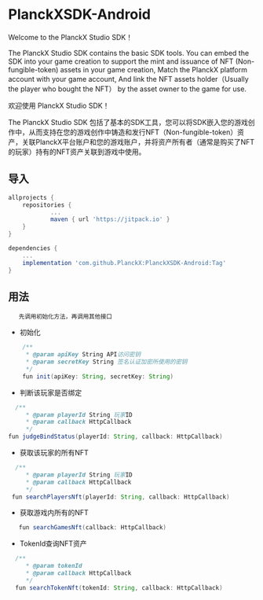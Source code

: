 # PlanckXSDK-Android

Welcome to the PlanckX Studio SDK！

The PlanckX Studio SDK  contains  the basic SDK tools. You can embed the SDK into your game creation to support the mint and issuance of NFT (Non-fungible-token) assets in your game creation, Match the PlanckX platform account with your game account, And link the NFT assets holder（Usually the player who bought the NFT） by the asset owner to the game for use.

欢迎使用 PlanckX Studio SDK！

The PlanckX Studio SDK  包括了基本的SDK工具，您可以将SDK嵌入您的游戏创作中，从而支持在您的游戏创作中铸造和发行NFT（Non-fungible-token）资产，关联PlanckX平台账户和您的游戏账户，并将资产所有者（通常是购买了NFT的玩家）持有的NFT资产关联到游戏中使用。

## 导入
````groovy
allprojects {
	repositories {
			...
			maven { url 'https://jitpack.io' }
	}
}
````
````groovy
dependencies {
	...
	implementation 'com.github.PlanckX:PlanckXSDK-Android:Tag'
}
````
## 用法
````
   先调用初始化方法，再调用其他接口
````
-  初始化
````java
    /**
     * @param apiKey String API访问密钥
     * @param secretKey String 签名认证加密所使⽤的密钥
     */
    fun init(apiKey: String, secretKey: String)
````
- 判断该玩家是否绑定
````java
  /**
     * @param playerId String 玩家ID
     * @param callback HttpCallback
     */
fun judgeBindStatus(playerId: String, callback: HttpCallback)
````

- 获取该玩家的所有NFT
````java
  /**
     * @param playerId String 玩家ID
     * @param callback HttpCallback
     */
 fun searchPlayersNft(playerId: String, callback: HttpCallback)
````

- 获取游戏内所有的NFT
````java
   fun searchGamesNft(callback: HttpCallback)
````
- TokenId查询NFT资产
````java
  /**
     * @param tokenId
     * @param callback HttpCallback
     */
  fun searchTokenNft(tokenId: String, callback: HttpCallback)
````



